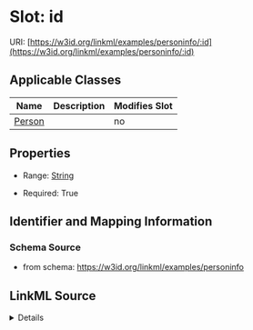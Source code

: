 

# Slot: id

URI: [https://w3id.org/linkml/examples/personinfo/:id](https://w3id.org/linkml/examples/personinfo/:id)



<!-- no inheritance hierarchy -->





## Applicable Classes

| Name | Description | Modifies Slot |
| --- | --- | --- |
| [Person](Person.md) |  |  no  |







## Properties

* Range: [String](String.md)

* Required: True





## Identifier and Mapping Information







### Schema Source


* from schema: https://w3id.org/linkml/examples/personinfo




## LinkML Source

<details>
```yaml
name: id
from_schema: https://w3id.org/linkml/examples/personinfo
rank: 1000
identifier: true
alias: id
owner: Person
domain_of:
- Person
range: string
required: true

```
</details>